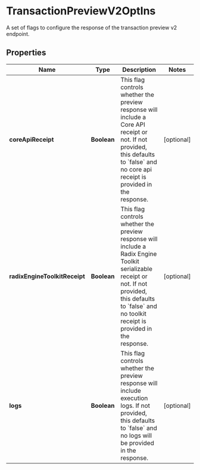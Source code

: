 

# TransactionPreviewV2OptIns

A set of flags to configure the response of the transaction preview v2 endpoint.

## Properties

| Name | Type | Description | Notes |
|------------ | ------------- | ------------- | -------------|
|**coreApiReceipt** | **Boolean** | This flag controls whether the preview response will include a Core API receipt or not. If not provided, this defaults to &#x60;false&#x60; and no core api receipt is provided in the response.  |  [optional] |
|**radixEngineToolkitReceipt** | **Boolean** | This flag controls whether the preview response will include a Radix Engine Toolkit serializable receipt or not. If not provided, this defaults to &#x60;false&#x60; and no toolkit receipt is provided in the response.  |  [optional] |
|**logs** | **Boolean** | This flag controls whether the preview response will include execution logs. If not provided, this defaults to &#x60;false&#x60; and no logs will be provided in the response.  |  [optional] |



